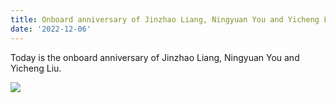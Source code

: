 ```yaml
---
title: Onboard anniversary of Jinzhao Liang, Ningyuan You and Yicheng Liu.
date: '2022-12-06'
---
```

Today is the onboard anniversary of Jinzhao Liang, Ningyuan You and Yicheng Liu.

![](/images/photo/photo221206.jpg)